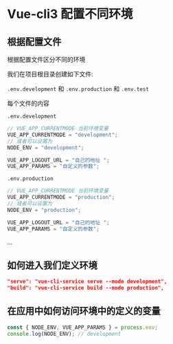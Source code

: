 # Vue-cli3 配置不同环境

## 根据配置文件

根据配置文件区分不同的环境

我们在项目根目录创建如下文件:

`.env.development` 和 `.env.production` 和 `.env.test`

每个文件的内容

`.env.development`

```js
// VUE_APP_CURRENTMODE 当前环境变量
VUE_APP_CURRENTMODE = "development";
// 或者可以设置为
NODE_ENV = "development";

VUE_APP_LOGOUT_URL = "自己的地址 ";
VUE_APP_PARAMS = "自定义的参数";
```

`.env.production`

```js
// VUE_APP_CURRENTMODE 当前环境变量
VUE_APP_CURRENTMODE = "production";
// 或者可以设置为
NODE_ENV = "production";

VUE_APP_LOGOUT_URL = "自己的地址 ";
VUE_APP_PARAMS = "自定义的参数";
```

...

## 如何进入我们定义环境

```json
"serve": "vue-cli-service serve --mode development",
"build": "vue-cli-service build --mode production",
```

## 在应用中如何访问环境中的定义的变量

```js
const { NODE_ENV, VUE_APP_PARAMS } = process.env;
console.log(NODE_ENV); // development
```
